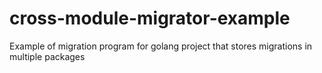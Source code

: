 # cross-module-migrator-example
Example of migration program for golang project that stores migrations in multiple packages
